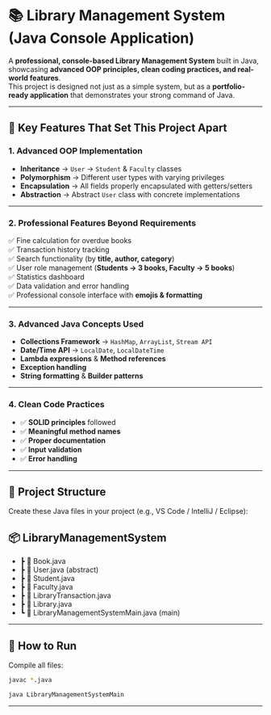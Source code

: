 # 📚 Library Management System (Java Console Application)

A **professional, console-based Library Management System** built in Java, showcasing **advanced OOP principles, clean coding practices, and real-world features**.  
This project is designed not just as a simple system, but as a **portfolio-ready application** that demonstrates your strong command of Java.

---

## 🌟 Key Features That Set This Project Apart

### 1. Advanced OOP Implementation
- **Inheritance** → `User` → `Student` & `Faculty` classes  
- **Polymorphism** → Different user types with varying privileges  
- **Encapsulation** → All fields properly encapsulated with getters/setters  
- **Abstraction** → Abstract `User` class with concrete implementations  

---

### 2. Professional Features Beyond Requirements
✅ Fine calculation for overdue books  
✅ Transaction history tracking  
✅ Search functionality (by **title, author, category**)  
✅ User role management (**Students → 3 books, Faculty → 5 books**)  
✅ Statistics dashboard  
✅ Data validation and error handling  
✅ Professional console interface with **emojis & formatting**  

---

### 3. Advanced Java Concepts Used
- **Collections Framework** → `HashMap`, `ArrayList`, `Stream API`  
- **Date/Time API** → `LocalDate`, `LocalDateTime`  
- **Lambda expressions** & **Method references**  
- **Exception handling**  
- **String formatting** & **Builder patterns**  

---

### 4. Clean Code Practices
- ✅ **SOLID principles** followed  
- ✅ **Meaningful method names**  
- ✅ **Proper documentation**  
- ✅ **Input validation**  
- ✅ **Error handling**  

---

## 📁 Project Structure

Create these Java files in your project (e.g., VS Code / IntelliJ / Eclipse):

## 📦 LibraryManagementSystem
- ┣ 📜 Book.java
- ┣ 📜 User.java (abstract)
- ┣ 📜 Student.java
- ┣ 📜 Faculty.java
- ┣ 📜 LibraryTransaction.java
- ┣ 📜 Library.java
- ┗ 📜 LibraryManagementSystemMain.java (main)

 ---

## 🚀 How to Run

Compile all files:
```bash
javac *.java

```

```bash
java LibraryManagementSystemMain

```

  ---
